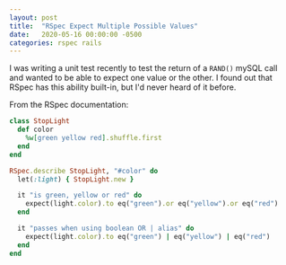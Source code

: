 ```yaml
---
layout: post
title:  "RSpec Expect Multiple Possible Values"
date:   2020-05-16 00:00:00 -0500
categories: rspec rails
---
```

I was writing a unit test recently to test the return of a `RAND()` mySQL call and wanted to be able to expect one value or the other. I found out that RSpec has this ability built-in, but I'd never heard of it before.

From the RSpec documentation:

```ruby
class StopLight
  def color
    %w[green yellow red].shuffle.first
  end
end

RSpec.describe StopLight, "#color" do
  let(:light) { StopLight.new }

  it "is green, yellow or red" do
    expect(light.color).to eq("green").or eq("yellow").or eq("red")
  end

  it "passes when using boolean OR | alias" do
    expect(light.color).to eq("green") | eq("yellow") | eq("red")
  end
end
```
